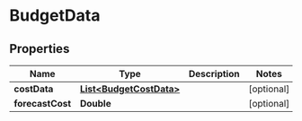 # BudgetData

## Properties
Name | Type | Description | Notes
------------ | ------------- | ------------- | -------------
**costData** | [**List&lt;BudgetCostData&gt;**](BudgetCostData.md) |  |  [optional]
**forecastCost** | **Double** |  |  [optional]
